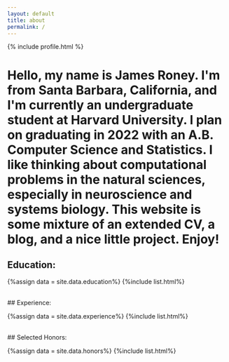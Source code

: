 ```yaml
---
layout: default
title: about
permalink: /
---
```



<div class="row">
  <div class="col-md-3 mt-4 ml-10">
      {% include profile.html %}
  </div>
  <div class="col-md-8 mt-4 offset-md-1">
      <h1>Hello, my name is James Roney. I'm from Santa Barbara, California, and I'm currently an undergraduate student at Harvard University. I plan on graduating in 2022 with an A.B. Computer Science and Statistics. I like thinking about computational problems in the natural sciences, especially in neuroscience and systems biology. This website is some mixture of an extended CV, a blog, and a nice little project. Enjoy!</h1>
  </div>
</div>

## Education:

{%assign data = site.data.education%}
{%include list.html%}
 
<br>
## Experience:

{%assign data = site.data.experience%}
{%include list.html%}

<br>
## Selected Honors:

{%assign data = site.data.honors%}
{%include list.html%}
